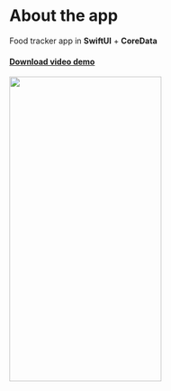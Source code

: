 <h1>About the app</h1>

Food tracker app in <b>SwiftUI</b> + <b>CoreData</b>

<h4><a href="https://user-images.githubusercontent.com/6122888/185783570-99df2d1a-be6a-4012-adb6-56b7ef6ab805.mov" target="_blank">Download video demo</a><br></h4>

<img src="https://user-images.githubusercontent.com/6122888/185783891-6251e3fd-a403-4faf-99a7-61c29875050e.png" width="270" height="540">
